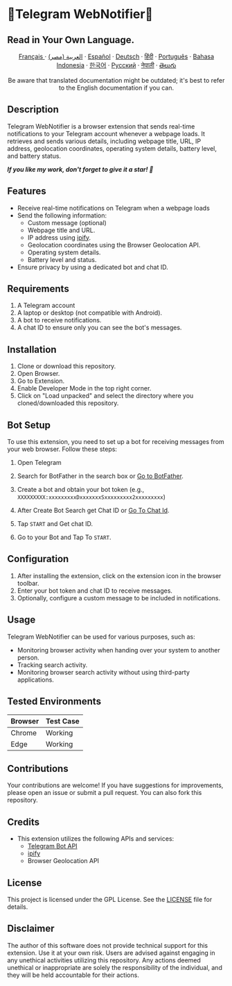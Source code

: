 # 🚀Telegram WebNotifier🚀
 ## Read in Your Own Language.
  <p align="center">
    <a href="/docs/README-fr.md">Français </a>
    ·
    <a href="/docs/README-ar-EG.md">العربية (مصر)</a>
    ·
    <a href="/docs/README-es.md">Español</a>
    ·
    <a href="/docs/README-de.md">Deutsch</a>
    ·
    <a href="/docs/README-hi.md">हिंदी</a>
    ·
    <a href="/docs/README-pt.md">Português</a>
    ·
    <a href="/docs/README-id.md">Bahasa Indonesia</a>
    ·
    <a href="/docs/README-kr.md">한국어</a>
    ·
    <a href="/docs/README-ru.md">
Русский</a>
    ·
    <a href="/docs/README-np.md">नेपाली</a>
    ·
    <a href="/docs/README-te.md">తెలుగు</a>
 
  </p>
  <p align="center">
     <p1>Be aware that translated documentation might be outdated; it's best to refer to the English documentation if you can.</p1>
     </p>

## Description
Telegram WebNotifier is a browser extension that sends real-time notifications to your Telegram account whenever a webpage loads. It retrieves and sends various details, including webpage title, URL, IP address, geolocation coordinates, operating system details, battery level, and battery status.

***If you like my work, don't forget to give it a star! 🌟***


## Features
- Receive real-time notifications on Telegram when a webpage loads
- Send the following information:
  - Custom message (optional)
  - Webpage title and URL.
  - IP address using [ipify](ipify.org).
  - Geolocation coordinates using the Browser Geolocation API.
  - Operating system details.
  - Battery level and status.
- Ensure privacy by using a dedicated bot and chat ID.

## Requirements
1. A Telegram account
2. A laptop or desktop (not compatible with Android).
3. A bot to receive notifications.
4. A chat ID to ensure only you can see the bot's messages.
## Installation
1. Clone or download this repository.
2. Open Browser.
3. Go to Extension.
4. Enable Developer Mode in the top right corner.
5. Click on "Load unpacked" and select the directory where you cloned/downloaded this repository.
## Bot Setup
To use this extension, you need to set up a bot for receiving messages from your web browser. Follow these steps:

1. Open Telegram
2. Search for BotFather in the search box or [Go to BotFather](https://web.telegram.org/k/#@BotFather).
3. Create a bot and obtain your bot token (e.g., `XXXXXXXXX:xxxxxxxxxDxxxxxxxSxxxxxxxxx2xxxxxxxxx`)
4. After Create Bot Search get Chat ID or [Go To Chat Id](https://web.telegram.org/k/#@chatIDrobot).
 

5. Tap `START` and Get chat ID.
6. Go to your Bot and Tap To `START`.
## Configuration
1. After installing the extension, click on the extension icon in the browser toolbar.
2. Enter your bot token and chat ID to receive messages.
3. Optionally, configure a custom message to be included in notifications.


## Usage
Telegram WebNotifier can be used for various purposes, such as:

- Monitoring browser activity when handing over your system to another person.
- Tracking search activity.
- Monitoring browser search activity without using third-party applications.

## Tested Environments
| Browser |	Test Case |
|-------- | -----------|
| Chrome	| Working    |
| Edge	  | Working    |

## Contributions
Your contributions are welcome! If you have suggestions for improvements, please open an issue or submit a pull request. You can also fork this repository.


## Credits
- This extension utilizes the following APIs and services:
  - [Telegram Bot API](https://core.telegram.org/bots/api)
  - [ipify](https://www.ipify.org/)
  - Browser Geolocation API
 <!-- - Chrome Extension APIs -->


## License
This project is licensed under the GPL License. See the [LICENSE](LICENSE) file for details.

## Disclaimer

The author of this software does not provide technical support for this extension. Use it at your own risk. Users are advised against engaging in any unethical activities utilizing this repository. Any actions deemed unethical or inappropriate are solely the responsibility of the individual, and they will be held accountable for their actions.
